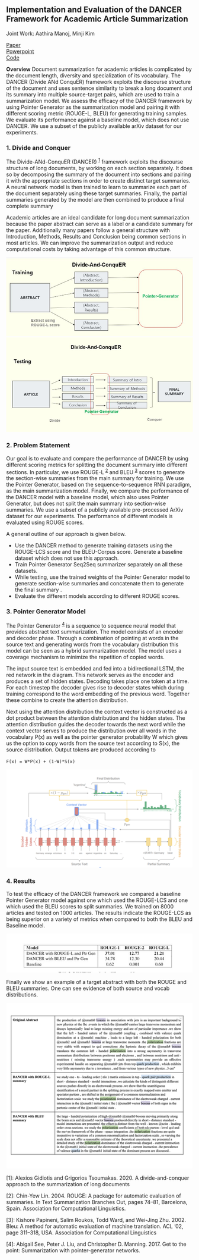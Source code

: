## Implementation and Evaluation of the DANCER Framework for Academic Article Summarization

Joint Work: Aathira Manoj, Minji Kim

[Paper](/pdf/SummaryPaper.pdf)
<br>
[Powerpoint](/pdf/SummarySlides.pdf)
<br>
[Code](https://github.com/ls5122/ArxivSummary)

**Overview** Document summarization for academic articles is complicated by the document length, diversity and specialization of its vocabulary. The DANCER (Divide ANd ConquER) framework exploits the discourse structure of the document and uses sentence similarity to break a long document and its summary into multiple source-target pairs, which are used to train a summarization model. We assess the efficacy of the DANCER framework by using Pointer Generator as the summarization model and pairing it with different scoring metric (ROUGE-L, BLEU) for generating training samples. We evaluate its performance against a baseline model, which does not use DANCER. We use a subset of the publicly available arXiv dataset for our experiments.

### 1. Divide and Conquer

The Divide-ANd-ConquER (DANCER) <sup>[1](#dancer)</sup> framework exploits the discourse structure of long documents, by working on each section separately. It does so by decomposing the summary of the document into sections and pairing it with the appropriate sections in order to create distinct target summaries. A neural network model is then trained to learn to summarize each part of the document separately using these target summaries. Finally, the partial summaries generated by the model are then combined to produce a final complete summary


Academic articles are an ideal candidate for long document summarization because the paper abstract can serve as a label or a candidate summary for the paper. Additionally many papers follow a general structure with Introduction, Methods, Results and Conclusion being common sections in most articles. We can improve the summarization output and reduce computational costs by taking advantage of this common structure. 


<img src="images/dancer_training.JPG?raw=true"/>

<br>

<img src="images/dancer_testing.JPG?raw=true"/>


### 2. Problem Statement

Our goal is to evaluate and compare the performance of DANCER by using different scoring metrics for splitting the document summary into different sections. In particular, we use ROUGE-L <sup>[2](#rouge)</sup> and BLEU <sup>[3](#bleu)</sup> scores to generate the section-wise summaries from the main summary for training. We use the Pointer Generator, based on the sequence-to-sequence RNN paradigm, as the main summarization model. Finally, we compare the performance of the DANCER model with a baseline model, which also uses Pointer Generator, but does not split the main summary into section-wise summaries. We use a subset of a publicly available pre-processed ArXiv dataset for our experiments. The performance of different models is evaluated using ROUGE scores. 

A general outline of our approach is given below. 

* Use the DANCER method to generate training datasets using the ROUGE-LCS score and the BLEU-Corpus score. Generate a baseline dataset which does not use this approach.
* Train Pointer Generator Seq2Seq summarizer separately on all these datasets. 
* While testing, use the trained weights of the Pointer Generator model to generate section-wise summaries and concatenate them to generate the final summary .
* Evaluate the different models according to different ROUGE scores.

### 3. Pointer Generator Model

The Pointer Generator <sup>[4](#pointer)</sup> is a sequence to sequence neural model that provides abstract text summarization. The model consists of an encoder and decoder phase. Through a combination of pointing at words in the source text and generating words from the vocabulary distribution this model can be seen as a hybrid summarization model. The model uses a coverage mechanism to minimize the repetition of copied words. 

The input source text is embedded and fed into a bidirectional LSTM, the red network in the diagram. This network serves as the encoder and produces a set of hidden states. Decoding takes place one token at a time. For each timestep the decoder gives rise to decoder states which during training correspond to the word embedding of the previous word. Together these combine to create the attention distribution.

Next using the attention distribution the context vector is constructed as a dot product between the attention distribution and the hidden states. The attention distribution guides the decoder towards the next word while the context vector serves to produce the distribution over all words in the vocabulary P(x) as well as the pointer generator probability W which gives us the option to copy words from the source text according to  S(x), the source distribution. Output tokens are produced according to

``F(x) = W*P(x) + (1-W)*S(x)`` 


<img src="images/white_ptr_gen.png?raw=true"/>


### 4. Results

To test the efficacy of the DANCER framework we compared a baseline Pointer Generator model against one which used the ROUGE-LCS and one which used the BLEU scores to split summaries. We trained on 8000 articles and tested on 1000 articles. The results indicate the ROUGE-LCS as being superior on a variety of metrics when compared to both the BLEU and Baseline model.

<img src="images/summary_comparison.JPG?raw=true"/>


Finally we show an example of a target abstract with both the ROUGE and BLEU summaries. One can see evidence of both source and vocab distributions.

<img src="images/summary_example.png?raw=true"/>

<a name="dancer">[1]</a>: Alexios Gidiotis and Grigorios Tsoumakas. 2020.   A divide-and-conquer approach to the summarization of long documents

<a name="rouge">[2]</a>: Chin-Yew  Lin.  2004.   ROUGE:  A  package  for  automatic evaluation of summaries.  In Text Summarization Branches Out, pages 74–81, Barcelona, Spain. Association for Computational Linguistics.

<a name="bleu">[3]</a>: Kishore Papineni, Salim Roukos, Todd Ward, and Wei-Jing  Zhu.  2002. Bleu:  A  method  for  automatic evaluation of machine translation.  ACL ’02,  page 311–318, USA. Association for Computational Linguistics

<a name="pointer">[4]</a>: Abigail See, Peter J. Liu, and Christopher D. Manning. 2017. Get to the point: Summarization with pointer-generator networks.
